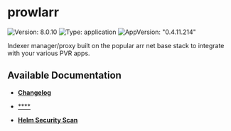 # prowlarr

![Version: 8.0.10](https://img.shields.io/badge/Version-8.0.10-informational?style=flat-square) ![Type: application](https://img.shields.io/badge/Type-application-informational?style=flat-square) ![AppVersion: "0.4.11.214"](https://img.shields.io/badge/AppVersion-"0.4.11.214"-informational?style=flat-square)

Indexer manager/proxy built on the popular arr net base stack to integrate with your various PVR apps.

## Available Documentation

- [**Changelog**](CHANGELOG)

- [****](container-security)

- [**Helm Security Scan**](helm-security)

